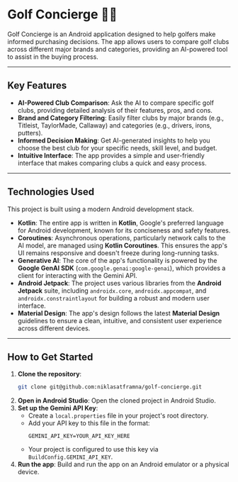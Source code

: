 # Golf Concierge 🏌️‍♂️

Golf Concierge is an Android application designed to help golfers make informed purchasing decisions. The app allows users to compare golf clubs across different major brands and categories, providing an AI-powered tool to assist in the buying process.

---

## Key Features

* **AI-Powered Club Comparison**: Ask the AI to compare specific golf clubs, providing detailed analysis of their features, pros, and cons.
* **Brand and Category Filtering**: Easily filter clubs by major brands (e.g., Titleist, TaylorMade, Callaway) and categories (e.g., drivers, irons, putters).
* **Informed Decision Making**: Get AI-generated insights to help you choose the best club for your specific needs, skill level, and budget.
* **Intuitive Interface**: The app provides a simple and user-friendly interface that makes comparing clubs a quick and easy process.

---

## Technologies Used

This project is built using a modern Android development stack.

* **Kotlin**: The entire app is written in **Kotlin**, Google's preferred language for Android development, known for its conciseness and safety features.
* **Coroutines**: Asynchronous operations, particularly network calls to the AI model, are managed using **Kotlin Coroutines**. This ensures the app's UI remains responsive and doesn't freeze during long-running tasks.
* **Generative AI**: The core of the app's functionality is powered by the **Google GenAI SDK** (`com.google.genai:google-genai`), which provides a client for interacting with the Gemini API.
* **Android Jetpack**: The project uses various libraries from the **Android Jetpack** suite, including `androidx.core`, `androidx.appcompat`, and `androidx.constraintlayout` for building a robust and modern user interface.
* **Material Design**: The app's design follows the latest **Material Design** guidelines to ensure a clean, intuitive, and consistent user experience across different devices.

---

## How to Get Started

1.  **Clone the repository**:
    ```sh
    git clone git@github.com:niklasatframna/golf-concierge.git
    ```
2.  **Open in Android Studio**: Open the cloned project in Android Studio.
3.  **Set up the Gemini API Key**:
    * Create a `local.properties` file in your project's root directory.
    * Add your API key to this file in the format:
        ```properties
        GEMINI_API_KEY=YOUR_API_KEY_HERE
        ```
    * Your project is configured to use this key via `BuildConfig.GEMINI_API_KEY`.
4.  **Run the app**: Build and run the app on an Android emulator or a physical device.
